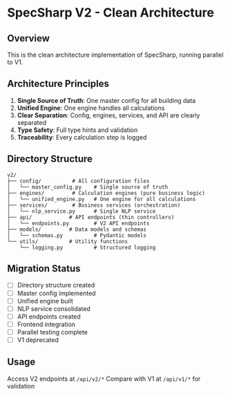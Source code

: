 # SpecSharp V2 - Clean Architecture

## Overview
This is the clean architecture implementation of SpecSharp, running parallel to V1.

## Architecture Principles
1. **Single Source of Truth**: One master config for all building data
2. **Unified Engine**: One engine handles all calculations
3. **Clear Separation**: Config, engines, services, and API are clearly separated
4. **Type Safety**: Full type hints and validation
5. **Traceability**: Every calculation step is logged

## Directory Structure
```
v2/
├── config/          # All configuration files
│   └── master_config.py    # Single source of truth
├── engines/         # Calculation engines (pure business logic)
│   └── unified_engine.py   # One engine for all calculations
├── services/        # Business services (orchestration)
│   └── nlp_service.py      # Single NLP service
├── api/            # API endpoints (thin controllers)
│   └── endpoints.py        # V2 API endpoints
├── models/         # Data models and schemas
│   └── schemas.py          # Pydantic models
└── utils/          # Utility functions
    └── logging.py          # Structured logging
```

## Migration Status
- [ ] Directory structure created
- [ ] Master config implemented
- [ ] Unified engine built
- [ ] NLP service consolidated
- [ ] API endpoints created
- [ ] Frontend integration
- [ ] Parallel testing complete
- [ ] V1 deprecated

## Usage
Access V2 endpoints at `/api/v2/*`
Compare with V1 at `/api/v1/*` for validation